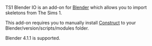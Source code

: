 TS1 Blender IO is an add-on for [Blender](https://www.blender.org/) which allows you to import skeletons from The Sims 1.

This add-on requires you to manually install [Construct](https://pypi.org/project/construct/) to your Blender/version/scripts/modules folder.

Blender 4.1.1 is supported.